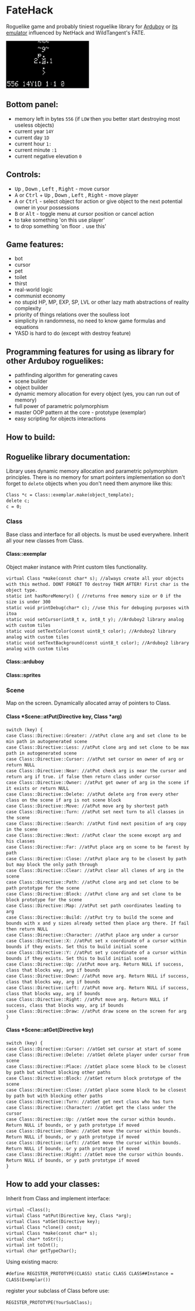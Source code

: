 # FateHack
<!--## Warning! This version uses “remove USB stack” technique. When you upload a new game, you need to hold down the DOWN button while ARDUBOY is starting up.->
<!--### <a href="https://felipemanga.github.io/ProjectABE/?url=https://raw.githubusercontent.com/Molochnikov/FateHack/main/FateHack.ino.leonardo.hex&skin=BareFit">Play it in your browser using ProjectABE!</a>-->

Roguelike game and probably tiniest roguelike library for [Arduboy](https://arduboy.com/) or [its emulator](https://github.com/felipemanga/ProjectABE/releases/latest) influenced by NetHack and WildTangent's FATE.

![screen](/screen.png)

## Bottom panel:
* memory left in bytes `556` (if `LOW` then you better start destroying most useless objects)
* current year `14Y`
* current day `1D`
* current hour `1:`
* current minute `:1`
* current negative elevation `0`

## Controls:
* <kbd>Up</kbd> , <kbd>Down</kbd> , <kbd>Left</kbd> , <kbd>Right</kbd> - move cursor
* <kbd>A</kbd> or <kbd>Ctrl</kbd> + <kbd>Up</kbd> , <kbd>Down</kbd> , <kbd>Left</kbd> , <kbd>Right</kbd> - move player
* <kbd>A</kbd> or <kbd>Ctrl</kbd> - select object for action or give object to the next potential owner in your possessions
* <kbd>B</kbd> or <kbd>Alt</kbd> - toggle menu at cursor position or cancel action
* to take something 'on this use player'
* to drop something 'on floor `.` use this'

## Game features:
* bot
* cursor
* pet
* toilet
* thirst
* real-world logic
* communist economy
* no stupid HP, MP, EXP, SP, LVL or other lazy math abstractions of reality complexity
* priority of things relations over the soulless loot
* simplicity in randomness, no need to know game formulas and equations
* YASD is hard to do (except with destroy feature)

## Programming features for using as library for other Arduboy roguelikes:
* pathfinding algorithm for generating caves
* scene builder
* object builder
* dynamic memory allocation for every object (yes, you can run out of memory)
* full power of parametric polymorphism
* master OOP pattern at the core - prototype (exemplar)
* easy scripting for objects interactions

## How to build:

## Roguelike library documentation:
Library uses dynamic memory allocation and parametric polymorphism principles. There is no memory for smart pointers implementation so don't forget to `delete` objects when you don't need them anymore like this:
```
Class *c = Class::exemplar.make(object_template);
delete c;
c = 0;
```
### Class
Base class and interface for all objects. Is must be used everywhere. Inherit all your new classes from Class.
#### Class::exemplar
Object maker instance with Print custom tiles functionality.
```
virtual Class *make(const char* s); //always create all your objects with this method. DONT FORGET TO destroy THEM AFTER! First char is the object type.
static int hasMoreMemory() { //returns free memory size or 0 if the size is under 300
static void printDebug(char* c); //use this for debuging purposes with itoa
static void setCursor(int8_t x, int8_t y); //Arduboy2 library analog with custom tiles
static void setTextColor(const uint8_t color); //Arduboy2 library analog with custom tiles
static void setTextBackground(const uint8_t color); //Arduboy2 library analog with custom tiles
```
#### Class::arduboy
#### Class::sprites
### Scene
Map on the screen. Dynamically allocated array of pointers to Class.
#### Class *Scene::atPut(Directive key, Class *arg)

```
switch (key) {
case Class::Directive::Greater: //atPut clone arg and set clone to be min path in autogenerated scene 
case Class::Directive::Less: //atPut clone arg and set clone to be max path in autogenerated scene
case Class::Directive::Cursor: //atPut set cursor on owner of arg or return NULL
case Class::Directive::Near: //atPut check arg is near the cursor and return arg if true. if false then return class under cursor
case Class::Directive::Owner: //atPut get owner of arg in the scene if it exists or return NULL
case Class::Directive::Delete: //atPut delete arg from every other class on the scene if arg is not scene block
case Class::Directive::Move: //atPut move arg by shortest path
case Class::Directive::Turn: //atPut set next turn to all classes in the scene
case Class::Directive::Search: //atPut find next position of arg copy in the scene
case Class::Directive::Next: //atPut clear the scene except arg and his classes
case Class::Directive::Far: //atPut place arg on scene to be farest by path
case Class::Directive::Close: //atPut place arg to be closest by path but may block the only path through
case Class::Directive::Clear: //atPut clear all clones of arg in the scene
case Class::Directive::Path: //atPut clone arg and set clone to be path prototype for the scene
case Class::Directive::Block: //atPut clone arg and set clone to be block prototype for the scene
case Class::Directive::Map: //atPut set path coordinates leading to arg
case Class::Directive::Build: //atPut try to build the scene and bounds with x and y sizes already setted then place arg there. If fail then return NULL
case Class::Directive::Character: //atPut place arg under a cursor
case Class::Directive::X: //atPut set x coordinate of a cursor within bounds if they exists. Set this to build initial scene
case Class::Directive::Y: //atPut set y coordinate of a cursor within bounds if they exists. Set this to build initial scene
case Class::Directive::Up: //atPut move arg. Return NULL if success, class that blocks way, arg if bounds
case Class::Directive::Down: //atPut move arg. Return NULL if success, class that blocks way, arg if bounds
case Class::Directive::Left: //atPut move arg. Return NULL if success, class that blocks way, arg if bounds
case Class::Directive::Right: //atPut move arg. Return NULL if success, class that blocks way, arg if bounds
case Class::Directive::Draw: //atPut draw scene on the screen for arg
}
```


#### Class *Scene::atGet(Directive key)
```
switch (key) {
case Class::Directive::Cursor: //atGet set cursor at start of scene
case Class::Directive::Delete: //atGet delete player under cursor from scene
case Class::Directive::Place: //atGet place scene block to be closest by path but without blocking other paths
case Class::Directive::Block: //atGet return block prototype of the scene
case Class::Directive::Close: //atGet place scene block to be closest by path but with blocking other paths
case Class::Directive::Turn: //atGet get next class who has turn
case Class::Directive::Character: //atGet get the class under the cursor
case Class::Directive::Up: //atGet move the cursor within bounds. Return NULL if bounds, or y path prototype if moved
case Class::Directive::Down: //atGet move the cursor within bounds. Return NULL if bounds, or y path prototype if moved
case Class::Directive::Left: //atGet move the cursor within bounds. Return NULL if bounds, or y path prototype if moved
case Class::Directive::Right: //atGet move the cursor within bounds. Return NULL if bounds, or y path prototype if moved
}
```
## How to add your classes:
Inherit from Class and implement interface:
```
virtual ~Class();
virtual Class *atPut(Directive key, Class *arg);
virtual Class *atGet(Directive key);
virtual Class *clone() const;
virtual Class *make(const char* s);
virtual char* toStr();
virtual int toInt();
virtual char getTypeChar();
```
Using existing macro:

`#define REGISTER_PROTOTYPE(CLASS) static CLASS CLASS##Instance = CLASS(Exemplar())`

register your subclass of Class before use:

`REGISTER_PROTOTYPE(YourSubClass);`